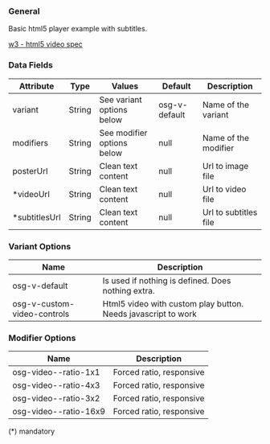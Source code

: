 ### General
Basic html5 player example with subtitles.

[w3 - html5 video spec](https://www.w3.org/TR/2011/WD-html5-20110113/video.html)

### Data Fields

| Attribute | Type | Values | Default | Description |
|---|---|---|---|---|
| variant | String | See variant options below | osg-v-default | Name of the variant |
| modifiers | String | See modifier options below | null | Name of the modifier |
| posterUrl | String | Clean text content | null | Url to image file |
| *videoUrl | String | Clean text content | null | Url to video file |
| *subtitlesUrl | String | Clean text content | null | Url to subtitles file |

### Variant Options
| Name | Description |
|------|-------------|
| osg-v-default | Is used if nothing is defined. Does nothing extra. |
| osg-v-custom-video-controls | Html5 video with custom play button. Needs javascript to work |

### Modifier Options
| Name | Description |
|------|-------------|
| osg-video--ratio-1x1 | Forced ratio, responsive |
| osg-video--ratio-4x3 | Forced ratio, responsive |
| osg-video--ratio-3x2 | Forced ratio, responsive |
| osg-video--ratio-16x9 | Forced ratio, responsive |

(*) mandatory
